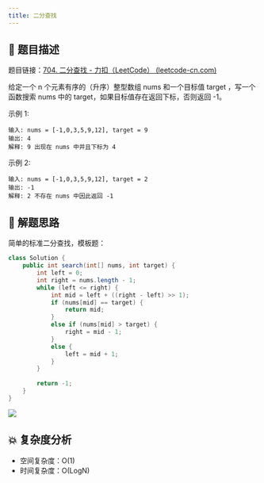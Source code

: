 ```yaml
---
title: 二分查找
---
```


## 📃 题目描述

题目链接：[704. 二分查找 - 力扣（LeetCode） (leetcode-cn.com)](https://leetcode-cn.com/problems/binary-search/)

给定一个 n 个元素有序的（升序）整型数组 nums 和一个目标值 target  ，写一个函数搜索 nums 中的 target，如果目标值存在返回下标，否则返回 -1。


示例 1:

```
输入: nums = [-1,0,3,5,9,12], target = 9
输出: 4
解释: 9 出现在 nums 中并且下标为 4

```

示例 2:

```
输入: nums = [-1,0,3,5,9,12], target = 2
输出: -1
解释: 2 不存在 nums 中因此返回 -1
```

## 🔔 解题思路

简单的标准二分查找，模板题：


```java
class Solution {
    public int search(int[] nums, int target) {
        int left = 0;
        int right = nums.length - 1;
        while (left <= right) {
            int mid = left + ((right - left) >> 1);
            if (nums[mid] == target) {
                return mid;
            }
            else if (nums[mid] > target) {
                right = mid - 1;
            }
            else {
                left = mid + 1;
            }
        }
        
        return -1;
    }
}
```

![](https://gitee.com/veal98/images/raw/master/img/20210918173834.png)

## 💥 复杂度分析

- 空间复杂度：O(1)
- 时间复杂度：O(LogN)
